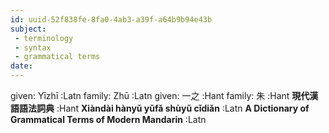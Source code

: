 ```yaml
---
id: uuid-52f838fe-8fa0-4ab3-a39f-a64b9b94e43b
subject: 
 - terminology
 - syntax
 - grammatical terms
date: 
---
```


given: Yīzhī :Latn
family: Zhū :Latn
given: 一之 :Hant
family: 朱 :Hant
**現代漢語語法詞典** :Hant
**Xiàndài hànyǔ yǔfǎ shùyǔ cǐdiǎn** :Latn
**A Dictionary of Grammatical Terms of Modern Mandarin** :Latn